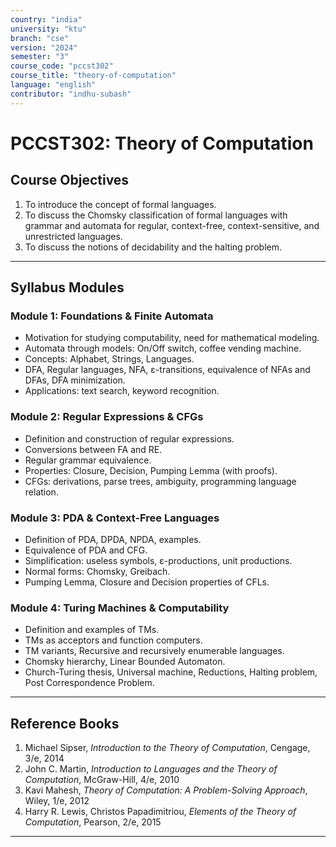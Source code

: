 ```yaml
---
country: "india"
university: "ktu"
branch: "cse"
version: "2024"
semester: "3"
course_code: "pccst302"
course_title: "theory-of-computation"
language: "english"
contributor: "indhu-subash"
---
```


# PCCST302: Theory of Computation


## Course Objectives

1. To introduce the concept of formal languages.  
2. To discuss the Chomsky classification of formal languages with grammar and automata for regular, context-free, context-sensitive, and unrestricted languages.  
3. To discuss the notions of decidability and the halting problem.  

---

## Syllabus Modules

### Module 1: Foundations & Finite Automata 
- Motivation for studying computability, need for mathematical modeling.  
- Automata through models: On/Off switch, coffee vending machine.  
- Concepts: Alphabet, Strings, Languages.  
- DFA, Regular languages, NFA, ε-transitions, equivalence of NFAs and DFAs, DFA minimization.  
- Applications: text search, keyword recognition.

### Module 2: Regular Expressions & CFGs 
- Definition and construction of regular expressions.  
- Conversions between FA and RE.  
- Regular grammar equivalence.  
- Properties: Closure, Decision, Pumping Lemma (with proofs).  
- CFGs: derivations, parse trees, ambiguity, programming language relation.

### Module 3: PDA & Context-Free Languages 
- Definition of PDA, DPDA, NPDA, examples.  
- Equivalence of PDA and CFG.  
- Simplification: useless symbols, ε-productions, unit productions.  
- Normal forms: Chomsky, Greibach.  
- Pumping Lemma, Closure and Decision properties of CFLs.

### Module 4: Turing Machines & Computability 
- Definition and examples of TMs.  
- TMs as acceptors and function computers.  
- TM variants, Recursive and recursively enumerable languages.  
- Chomsky hierarchy, Linear Bounded Automaton.  
- Church-Turing thesis, Universal machine, Reductions, Halting problem, Post Correspondence Problem.

---

## Reference Books

1. Michael Sipser, *Introduction to the Theory of Computation*, Cengage, 3/e, 2014  
2. John C. Martin, *Introduction to Languages and the Theory of Computation*, McGraw-Hill, 4/e, 2010  
3. Kavi Mahesh, *Theory of Computation: A Problem-Solving Approach*, Wiley, 1/e, 2012  
4. Harry R. Lewis, Christos Papadimitriou, *Elements of the Theory of Computation*, Pearson, 2/e, 2015  

---
